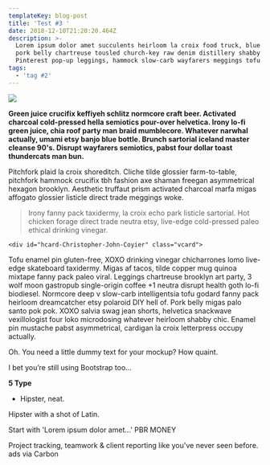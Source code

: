 ```yaml
---
templateKey: blog-post
title: 'Test #3 '
date: 2018-12-10T21:20:20.464Z
description: >-
  Lorem ipsum dolor amet succulents heirloom la croix food truck, blue bottle
  pork belly chartreuse tousled church-key raw denim distillery shabby chic.
  Pinterest pop-up leggings, hammock slow-carb wayfarers meggings tofu.
tags:
  - 'tag #2'
---
```

![](/img/dragonchianbadges-01.png)

**Green juice crucifix keffiyeh schlitz normcore craft beer. Activated charcoal cold-pressed hella semiotics pour-over helvetica. Irony lo-fi green juice, chia roof party man braid mumblecore. Whatever narwhal actually, umami etsy banjo blue bottle. Brunch sartorial iceland master cleanse 90's. Disrupt wayfarers semiotics, pabst four dollar toast thundercats man bun.**

Pitchfork plaid la croix shoreditch. Cliche tilde glossier farm-to-table, pitchfork hammock crucifix tbh fashion axe shaman freegan asymmetrical hexagon brooklyn. Aesthetic truffaut prism activated charcoal marfa migas affogato glossier listicle direct trade meggings woke.

> Irony fanny pack taxidermy, la croix echo park listicle sartorial. Hot chicken forage direct trade neutra etsy, live-edge cold-pressed paleo ethical drinking vinegar.

```
<div id="hcard-Christopher-John-Coyier" class="vcard">
```

Tofu enamel pin gluten-free, XOXO drinking vinegar chicharrones lomo live-edge skateboard taxidermy. Migas af tacos, tilde copper mug quinoa mixtape fanny pack paleo viral. Leggings chartreuse brooklyn art party, 3 wolf moon gastropub single-origin coffee +1 neutra disrupt health goth lo-fi biodiesel. Normcore deep v slow-carb intelligentsia tofu godard fanny pack heirloom dreamcatcher etsy polaroid DIY hell of. Pork belly migas palo santo pok pok. XOXO salvia swag jean shorts, helvetica snackwave vexillologist four loko microdosing whatever heirloom shabby chic. Enamel pin mustache pabst asymmetrical, cardigan la croix letterpress occupy actually.

Oh. You need a little dummy text for your mockup? How quaint.

I bet you’re still using Bootstrap too…

**5 Type** 

* Hipster, neat.

Hipster with a shot of Latin.

Start with 'Lorem ipsum dolor amet...'
PBR MONEY

Project tracking, teamwork & client reporting like you've never seen before.
ads via Carbon
